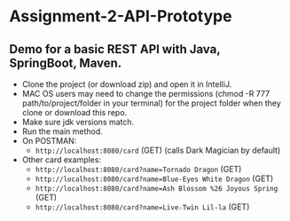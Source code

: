 # Assignment-2-API-Prototype
## Demo for a basic REST API with Java, SpringBoot, Maven.
- Clone the project (or download zip) and open it in IntelliJ.
- MAC OS users may need to change the permissions (chmod -R 777 path/to/project/folder in your terminal) for the project folder when they clone or download this repo.
- Make sure jdk versions match.
- Run the main method.
- On POSTMAN:
  * `http://localhost:8080/card` (GET)
    (calls Dark Magician by default)
- Other card examples:
  * `http://localhost:8080/card?name=Tornado Dragon` (GET)
  * `http://localhost:8080/card?name=Blue-Eyes White Dragon` (GET)
  * `http://localhost:8080/card?name=Ash Blossom %26 Joyous Spring` (GET)
  * `http://localhost:8080/card?name=Live☆Twin Lil-la` (GET)
